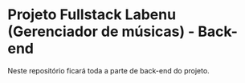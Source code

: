 # Projeto Fullstack Labenu (Gerenciador de músicas) - Back-end
Neste repositório ficará toda a parte de back-end do projeto.
